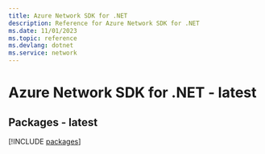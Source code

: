 ```yaml
---
title: Azure Network SDK for .NET
description: Reference for Azure Network SDK for .NET
ms.date: 11/01/2023
ms.topic: reference
ms.devlang: dotnet
ms.service: network
---
```

# Azure Network SDK for .NET - latest
## Packages - latest
[!INCLUDE [packages](network-index.md)]